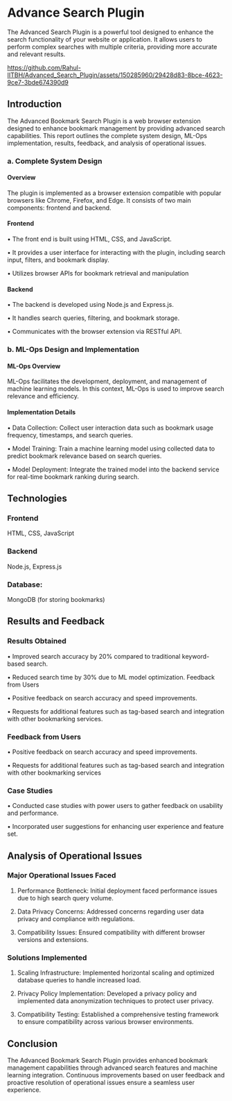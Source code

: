 
# Advance Search Plugin

The Advanced Search Plugin is a powerful tool designed to enhance the search functionality of your website or application. It allows users to perform complex searches with multiple criteria, providing more accurate and relevant results.




https://github.com/Rahul-IITBH/Advanced_Search_Plugin/assets/150285960/29428d83-8bce-4623-9ce7-3bde674390d9





## Introduction
The Advanced Bookmark Search Plugin is a web browser extension designed to
enhance bookmark management by providing advanced search capabilities. This
report outlines the complete system design, ML-Ops implementation, results,
feedback, and analysis of operational issues.

### a. Complete System Design

#### Overview
The plugin is implemented as a browser extension compatible with popular
browsers like Chrome, Firefox, and Edge. It consists of two main components: frontend and backend.

#### Frontend
• The front end is built using HTML, CSS, and JavaScript.

• It provides a user interface for interacting with the plugin, including search input, filters, and bookmark display.

• Utilizes browser APIs for bookmark retrieval and manipulation

#### Backend

• The backend is developed using Node.js and Express.js.

• It handles search queries, filtering, and bookmark storage.

• Communicates with the browser extension via RESTful API.



### b. ML-Ops Design and Implementation
#### ML-Ops Overview

ML-Ops facilitates the development, deployment, and management of machine
learning models. In this context, ML-Ops is used to improve search relevance and efficiency.

#### Implementation Details

• Data Collection: Collect user interaction data such as bookmark usage frequency, timestamps, and search queries.

• Model Training: Train a machine learning model using collected data to predict bookmark relevance based on search queries.

• Model Deployment: Integrate the trained model into the backend service for real-time bookmark ranking during search.


##  Technologies

### Frontend

HTML, CSS, JavaScript

### Backend 

Node.js, Express.js

### Database: 

MongoDB (for storing bookmarks)


## Results and Feedback

### Results Obtained

• Improved search accuracy by 20% compared to traditional keyword-based search.

• Reduced search time by 30% due to ML model optimization.
Feedback from Users

• Positive feedback on search accuracy and speed improvements.

• Requests for additional features such as tag-based search and integration with other bookmarking services.

### Feedback from Users
• Positive feedback on search accuracy and speed improvements.

• Requests for additional features such as tag-based search and integration with other bookmarking services

### Case Studies
• Conducted case studies with power users to gather feedback on usability and performance.

• Incorporated user suggestions for enhancing user experience and feature set.


## Analysis of Operational Issues

### Major Operational Issues Faced

1. Performance Bottleneck: Initial deployment faced performance issues due to high search query volume.

2. Data Privacy Concerns: Addressed concerns regarding user data privacy and compliance with regulations.

3. Compatibility Issues: Ensured compatibility with different browser versions and extensions.

### Solutions Implemented

1. Scaling Infrastructure: Implemented horizontal scaling and optimized database queries to handle increased load.

2. Privacy Policy Implementation: Developed a privacy policy and implemented data anonymization techniques to protect user privacy.

3. Compatibility Testing: Established a comprehensive testing framework to ensure compatibility across various browser environments.



## Conclusion

The Advanced Bookmark Search Plugin provides enhanced bookmark management capabilities through advanced search features and machine learning integration. Continuous improvements based on user feedback and proactive resolution of operational issues ensure a seamless user experience.
